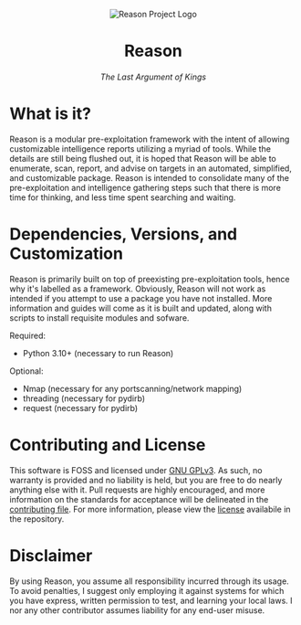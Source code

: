 <p align="center">
  <img alt="Reason Project Logo" src="https://i.imgur.com/SfreqDs.png">
</p>
<h1 align="center">Reason</h3>
<h6 align="center">The Last Argument of Kings</h3>

# What is it?
Reason is a modular pre-exploitation framework with the intent of allowing customizable intelligence reports utilizing a myriad of tools.
While the details are still being flushed out, it is hoped that Reason will be able to enumerate, scan, report, and advise on targets in an automated,
simplified, and customizable package. Reason is intended to consolidate many of the pre-exploitation and intelligence gathering steps such that there
is more time for thinking, and less time spent searching and waiting. 

# Dependencies, Versions, and Customization
Reason is primarily built on top of preexisting pre-exploitation tools, hence why it's labelled as a framework. Obviously, Reason will not work as intended if you attempt to use a package you have not installed. More information and guides will come as it is built and updated, along with scripts to install requisite modules and sofware.

Required:
- Python 3.10+ (necessary to run Reason)

Optional:
- Nmap (necessary for any portscanning/network mapping)
- threading (necessary for pydirb)
- request (necessary for pydirb)

# Contributing and License
This software is FOSS and licensed under [GNU GPLv3](https://www.gnu.org/licenses/quick-guide-gplv3). As such, no warranty is provided and no liability is held, but you are free to do nearly anything else with it. Pull requests are highly encouraged, and more information on the standards for acceptance will be delineated in the [contributing file](contributing.md). For more information, please view the [license](LICENSE) availabile in the repository.

# Disclaimer
By using Reason, you assume all responsibility incurred through its usage. To avoid penalties, I suggest only employing it against systems for which you
have express, written permission to test, and learning your local laws. I nor any other contributor assumes liability for any end-user misuse. 
